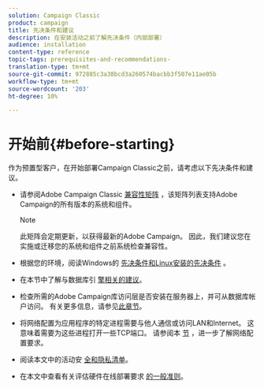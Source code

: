 ```yaml
---
solution: Campaign Classic
product: campaign
title: 先决条件和建议
description: 在安装活动之前了解先决条件（内部部署）
audience: installation
content-type: reference
topic-tags: prerequisites-and-recommendations-
translation-type: tm+mt
source-git-commit: 972885c3a38bcd3a260574bacbb3f507e11ae05b
workflow-type: tm+mt
source-wordcount: '203'
ht-degree: 10%

---
```



# 开始前{#before-starting}

作为预置型客户，在开始部署Campaign Classic之前，请考虑以下先决条件和建议。

* 请参阅Adobe Campaign Classic [兼容性矩阵](../../rn/using/compatibility-matrix.md) ，该矩阵列表支持Adobe Campaign的所有版本的系统和组件。

   >[!NOTE]
   >
   >此矩阵会定期更新，以获得最新的Adobe Campaign。 因此，我们建议您在实施或迁移您的系统和组件之前系统检查兼容性。

* 根据您的环境，阅读Windows的 [先决条件](../../installation/using/prerequisites-of-campaign-installation-in-windows.md)[和Linux安装的先决条件](../../installation/using/prerequisites-of-campaign-installation-in-linux.md) 。
* 在本节中了解与数据库引 [擎相关的建议](../../installation/using/database.md)。
* 检查所需的Adobe Campaign库访问层是否安装在服务器上，并可从数据库帐户访问。 有关更多信息，请参见[此章节](../../installation/using/application-server.md)。
* 将网络配置为应用程序的特定进程需要与他人通信或访问LAN和Internet。 这意味着需要为这些进程打开一些TCP端口。 请参阅本 [节](../../installation/using/network-configuration.md) ，进一步了解网络配置要求。
* 阅读本文中的活动安 [全和隐私清单](https://helpx.adobe.com/cn/campaign/kb/acc-security.html)。
* 在本文中查看有关评估硬件在线部署要求 [的一般准则](https://helpx.adobe.com/cn/campaign/kb/hardware-sizing-guide.html)。
